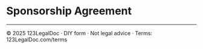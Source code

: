 # Sponsorship Agreement

---

© 2025 123LegalDoc · DIY form · Not legal advice · Terms: 123LegalDoc.com/terms
